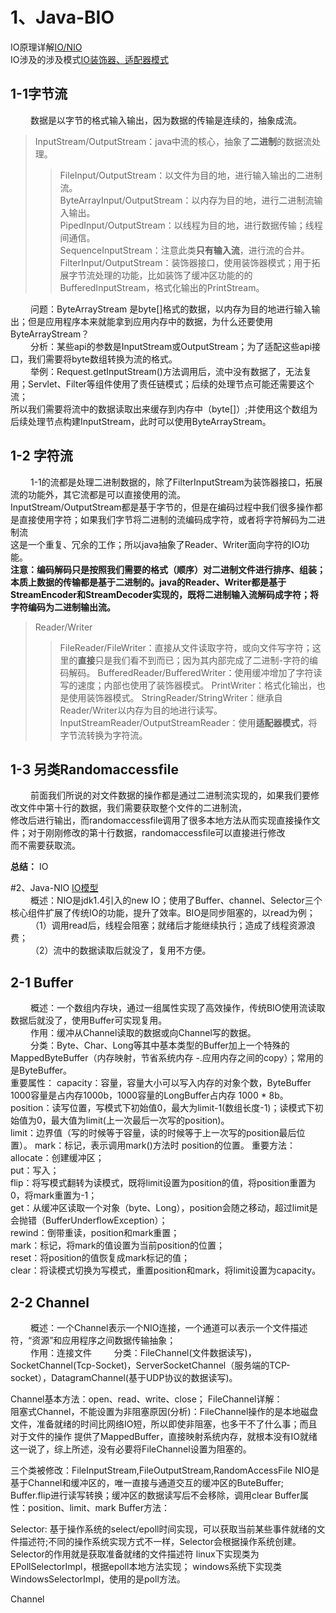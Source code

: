 # 1、Java-BIO
IO原理详解[IO/NIO](/2-second/2-6IO&NIO/io.md)  
IO涉及的涉及模式[IO装饰器、适配器模式](/2-second/2-4design_mode/结构性模式.md)
## 1-1字节流  
&emsp;&emsp;  数据是以字节的格式输入输出，因为数据的传输是连续的，抽象成流。
>InputStream/OutputStream：java中流的核心，抽象了**二进制**的数据流处理。  
>>FileInput/OutputStream：以文件为目的地，进行输入输出的二进制流。  
>>ByteArrayInput/OutputStream：以内存为目的地，进行二进制流输入输出。  
>>PipedInput/OutputStream：以线程为目的地，进行数据传输；线程间通信。  
>>SequenceInputStream：注意此类**只有输入流**，进行流的合并。  
>>FilterInput/OutputStream：装饰器接口，使用装饰器模式；用于拓展字节流处理的功能，比如装饰了缓冲区功能的的BufferedInputStream，格式化输出的PrintStream。  

&emsp;&emsp;     问题：ByteArrayStream 是byte[]格式的数据，以内存为目的地进行输入输出；但是应用程序本来就能拿到应用内存中的数据，为什么还要使用ByteArrayStream？  
&emsp;&emsp;     分析：某些api的参数是InputStream或OutputStream；为了适配这些api接口，我们需要将byte数组转换为流的格式。  
&emsp;&emsp;     举例：Request.getInputStream()方法调用后，流中没有数据了，无法复用；Servlet、Filter等组件使用了责任链模式；后续的处理节点可能还需要这个流；    
            所以我们需要将流中的数据读取出来缓存到内存中（byte[]）;并使用这个数组为后续处理节点构建InputStream，此时可以使用ByteArrayStream。
    

## 1-2 字符流
&emsp;&emsp;    1-1的流都是处理二进制数据的，除了FilterInputStream为装饰器接口，拓展流的功能外，其它流都是可以直接使用的流。  
            InputStream/OutputStream都是基于字节的，但是在编码过程中我们很多操作都是直接使用字符；如果我们字节将二进制的流编码成字符，或者将字符解码为二进制流    
            这是一个重复、冗余的工作；所以java抽象了Reader、Writer面向字符的IO功能。  
**注意：编码解码只是按照我们需要的格式（顺序）对二进制文件进行排序、组装；本质上数据的传输都是基于二进制的。java的Reader、Writer都是基于**  
**StreamEncoder和StreamDecoder实现的，既将二进制输入流解码成字符；将字符编码为二进制输出流。**  

>Reader/Writer
>>FileReader/FileWriter：直接从文件读取字符，或向文件写字符；这里的**直接**只是我们看不到而已；因为其内部完成了二进制-字符的编码解码。
>>BufferedReader/BufferedWriter：使用缓冲增加了字符读写的速度；内部也使用了装饰器模式。
>>PrintWriter：格式化输出，也是使用装饰器模式。
>>StringReader/StringWriter：继承自Reader/Writer以内存为目的地进行读写。
>>InputStreamReader/OutputStreamReader：使用**适配器模式**，将字节流转换为字符流。

## 1-3 另类Randomaccessfile
 &emsp;&emsp;   前面我们所说的对文件数据的操作都是通过二进制流实现的，如果我们要修改文件中第十行的数据，我们需要获取整个文件的二进制流，  
            修改后进行输出，而randomaccessfile调用了很多本地方法从而实现直接操作文件；对于刚刚修改的第十行数据，randomaccessfile可以直接进行修改  
            而不需要获取流。  
            
            
**总结：**  IO


#2、Java-NIO
[IO模型](/2-second/2-6IO&NIO/io.md)  
 &emsp;&emsp;   概述：NIO是jdk1.4引入的new IO；使用了Buffer、channel、Selector三个核心组件扩展了传统IO的功能，提升了效率。BIO是同步阻塞的，以read为例；  
 &emsp;&emsp;   （1）调用read后，线程会阻塞；就绪后才能继续执行；造成了线程资源浪费；  
 &emsp;&emsp;   （2）流中的数据读取后就没了，复用不方便。  

## 2-1 Buffer
&emsp;&emsp;   概述：一个数组内存块，通过一组属性实现了高效操作，传统BIO使用流读取数据后就没了，使用Buffer可实现复用。       
&emsp;&emsp;   作用：缓冲从Channel读取的数据或向Channel写的数据。  
&emsp;&emsp;   分类：Byte、Char、Long等其中基本类型的Buffer加上一个特殊的MappedByteBuffer（内存映射，节省系统内存 -.应用内存之间的copy）；常用的是ByteBuffer。  
 重要属性：
 capacity：容量，容量大小可以写入内存的对象个数，ByteBuffer 1000容量是占内存1000b，1000容量的LongBuffer占内存 1000 * 8b。  
 position：读写位置，写模式下初始值0，最大为limit-1(数组长度-1)；读模式下初始值为0，最大值为limit(上一次最后一次写的position)。    
 limit：边界值（写的时候等于容量，读的时候等于上一次写的position最后位置）。
 mark：标记，表示调用mark()方法时 position的位置。 
 重要方法：
 allocate：创建缓冲区；    
 put：写入；  
 flip：将写模式翻转为读模式，既将limit设置为position的值，将position重置为0，将mark重置为-1；  
 get：从缓冲区读取一个对象（byte、Long），position会随之移动，超过limit是会抛错（BufferUnderflowException）；  
 rewind：倒带重读，position和mark重置；  
 mark：标记，将mark的值设置为当前position的位置；  
 reset：将position的值恢复成mark标记的值；  
 clear：将读模式切换为写模式，重置position和mark，将limit设置为capacity。  
 
 ## 2-2 Channel  
 &emsp;&emsp;   概述：一个Channel表示一个NIO连接，一个通道可以表示一个文件描述符，“资源”和应用程序之间数据传输抽象；  
 &emsp;&emsp;   作用：连接文件
 &emsp;&emsp;   分类：FileChannel(文件数据读写)，SocketChannel(Tcp-Socket)，ServerSocketChannel（服务端的TCP-socket），DatagramChannel(基于UDP协议的数据读写)。  
 
 Channel基本方法：open、read、write、close；
 FileChannel详解：  
    阻塞式Channel，不能设置为非阻塞原因(分析)：FileChannel操作的是本地磁盘文件，准备就绪的时间比网络IO短，所以即使非阻塞，也多干不了什么事；而且对于文件的操作
    提供了MappedBuffer，直接映射系统内存，就根本没有IO就绪这一说了，综上所述，没有必要将FileChannel设置为阻塞的。
 
 
三个类被修改：FileInputStream,FileOutputStream,RandomAccessFile
NIO是基于Channel和缓冲区的，唯一直接与通道交互的缓冲区的ButeBuffer;
Buffer.flip进行读写转换；缓冲区的数据读写后不会移除，调用clear
Buffer属性：position、limit、mark
Buffer方法：

Selector:
    基于操作系统的select/epoll时间实现，可以获取当前某些事件就绪的文件描述符;不同的操作系统实现方式不一样，Selector会根据操作系统创建。
    Selector的作用就是获取准备就绪的文件描述符
    linux下实现类为EPollSelectorImpl，根据epoll本地方法实现；
    windows系统下实现类WindowsSelectorImpl，使用的是poll方法。
    
Channel


